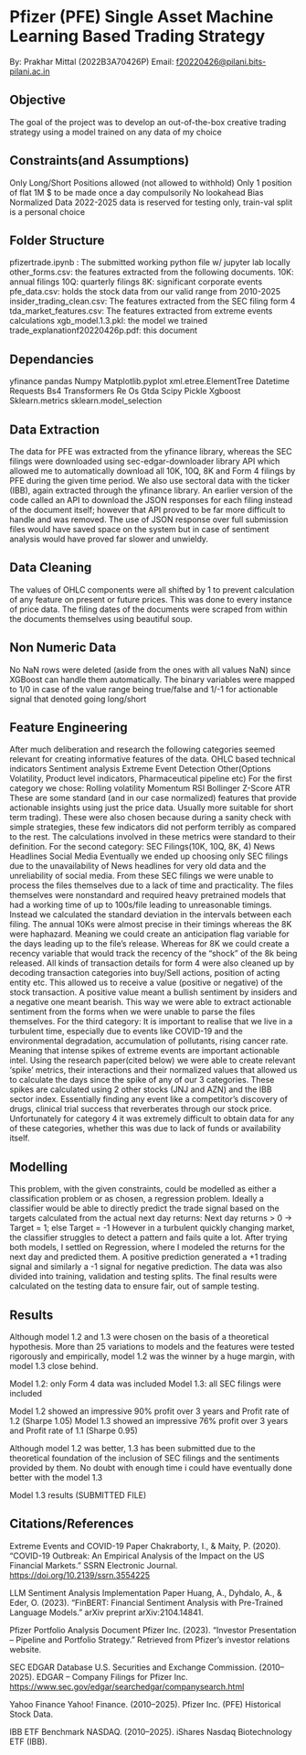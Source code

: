 # Pfizer (PFE) Single Asset Machine Learning Based Trading Strategy
By: Prakhar Mittal (2022B3A70426P)
Email: f20220426@pilani.bits-pilani.ac.in

## Objective
The goal of the project was to develop an out-of-the-box creative trading strategy using a model trained on any data of my choice

## Constraints(and Assumptions)
Only Long/Short Positions allowed (not allowed to withhold)
Only 1 position of flat 1M $ to be made once a day compulsorily
No lookahead Bias
Normalized Data
2022-2025 data is reserved for testing only, train-val split is a personal choice

## Folder Structure
pfizertrade.ipynb : The submitted working python file w/ jupyter lab locally 
other_forms.csv: the features extracted from the following documents.
10K: annual filings
10Q: quarterly filings
8K: significant corporate events
pfe_data.csv: holds the stock data from our valid range from 2010-2025
insider_trading_clean.csv: The features extracted from the SEC filing form 4
tda_market_features.csv: The features extracted from extreme events calculations
xgb_model.1.3.pkl: the model we trained
trade_explanationf20220426p.pdf: this document

## Dependancies
yfinance
pandas
Numpy
Matplotlib.pyplot
xml.etree.ElementTree
Datetime
Requests
Bs4
Transformers
 Re
 Os 
 Gtda
 Scipy
 Pickle
 Xgboost
 Sklearn.metrics
 sklearn.model_selection

## Data Extraction
The data for PFE was extracted from the yfinance library, whereas the SEC filings were downloaded using sec-edgar-downloader library API which allowed me to automatically download all 10K, 10Q, 8K and Form 4 filings by PFE during the given time period.
We also use sectoral data with the ticker (IBB), again extracted through the yfinance library.
An earlier version of the code called an API to download the JSON responses for each filing instead of the document itself; however that API proved to be far more difficult to handle and was removed. The use of JSON response over full submission files would have saved space on the system but in case of sentiment analysis would have proved far slower and unwieldy.

## Data Cleaning
The values of OHLC components were all shifted by 1 to prevent calculation of any feature on present or future prices. This was done to every instance of price data. 
The filing dates of the documents were scraped from within the documents themselves using beautiful soup.

## Non Numeric Data
No NaN rows were deleted (aside from the ones with all values NaN) since XGBoost can handle them automatically.
The binary variables were mapped to 1/0 in case of the value range being true/false and 1/-1 for actionable signal that denoted going long/short

## Feature Engineering
After much deliberation and research the following categories seemed relevant for creating informative features of the data.
OHLC based technical indicators
Sentiment analysis
Extreme Event Detection
Other(Options Volatility, Product level indicators, Pharmaceutical pipeline etc)
For the first category we chose:
Rolling volatility
Momentum
RSI
Bollinger Z-Score
ATR
These are some standard (and in our case normalized) features that provide actionable insights using just the price data. Usually more suitable for short term trading). These were also chosen because during a sanity check with simple strategies, these few indicators did not perform terribly as compared to the rest.
The calculations involved in these metrics were standard to their definition.
For the second category:
SEC Filings(10K, 10Q, 8K, 4)
News Headlines
Social Media
Eventually we ended up choosing only SEC filings due to the unavailability of News headlines for very old data and the unreliability of social media.
From these SEC filings we were unable to process the files themselves due to a lack of time and practicality. The files themselves were nonstandard and required heavy pretrained models that had a working time of up to 100s/file leading to unreasonable timings.
Instead we calculated the standard deviation in the intervals between each filing. The annual 10Ks were almost precise in their timings whereas the 8K were haphazard. Meaning we could create an anticipation flag variable for the days leading up to the file’s release. Whereas for 8K we could create a recency variable that would track the recency of the “shock” of the 8k being released.
All kinds of transaction details for form 4 were also cleaned up by decoding transaction categories into buy/Sell actions, position of acting entity etc. This allowed us to receive a value (positive or negative) of the stock transaction. A positive value meant a bullish sentiment by insiders and a negative one meant bearish. 
This way we were able to extract actionable sentiment from the forms when we were unable to parse the files themselves.
For the third category:
It is important to realise that we live in a turbulent time, especially due to events like COVID-19 and the environmental degradation, accumulation of pollutants, rising cancer rate. Meaning that intense spikes of extreme events are important actionable intel.
Using the research paper(cited below) we were able to create relevant ‘spike’ metrics, their interactions and their normalized values that allowed us to calculate the days since the spike of any of our 3 categories. These spikes are calculated using 2 other stocks (JNJ and AZN) and the IBB sector index. 
Essentially finding any event like a competitor’s discovery of drugs, clinical trial success that reverberates through our stock price.
Unfortunately for category 4 it was extremely difficult to obtain data for any of these categories, whether this was due to lack of funds or availability itself.

## Modelling
This problem, with the given constraints, could be modelled as either a classification problem or as chosen, a regression problem.
Ideally a classifier would be able to directly predict the trade signal based on the targets calculated from the actual next day returns:
Next day returns > 0 -> Target = 1; else Target = -1
However in a turbulent quickly changing market, the classifier struggles to detect a pattern and fails quite a lot. After trying both models, I settled on Regression, where I modeled the returns for the next day and predicted them. A positive prediction generated a +1 trading signal and similarly a -1 signal for negative prediction.
The data was also divided into training, validation and testing splits. The final results were calculated on the testing data to ensure fair, out of sample testing.

## Results
Although model 1.2 and 1.3 were chosen on the basis of a theoretical hypothesis. More than 25 variations to models and the features were tested rigorously and empirically, model 1.2 was the winner by a huge margin, with model 1.3 close behind.

Model 1.2: only Form 4 data was included
Model 1.3: all SEC filings were included

Model 1.2 showed an impressive 90% profit over 3 years and Profit rate of 1.2 (Sharpe 1.05)
Model 1.3 showed an impressive 76% profit over 3 years and Profit rate of 1.1 (Sharpe 0.95)

Although model 1.2 was better, 1.3 has been submitted due to the theoretical foundation of the inclusion of SEC filings and the sentiments provided by them. No doubt with enough time i could have eventually done better with the model 1.3



Model 1.3 results (SUBMITTED FILE)

## Citations/References

Extreme Events and COVID-19 Paper
 Chakraborty, I., & Maity, P. (2020). “COVID-19 Outbreak: An Empirical Analysis of the Impact on the US Financial Markets.” SSRN Electronic Journal. https://doi.org/10.2139/ssrn.3554225


LLM Sentiment Analysis Implementation Paper
 Huang, A., Dyhdalo, A., & Eder, O. (2023). “FinBERT: Financial Sentiment Analysis with Pre-Trained Language Models.” arXiv preprint arXiv:2104.14841.


Pfizer Portfolio Analysis Document
 Pfizer Inc. (2023). “Investor Presentation – Pipeline and Portfolio Strategy.” Retrieved from Pfizer’s investor relations website.

SEC EDGAR Database
 U.S. Securities and Exchange Commission. (2010–2025). EDGAR – Company Filings for Pfizer Inc. https://www.sec.gov/edgar/searchedgar/companysearch.html


Yahoo Finance
 Yahoo! Finance. (2010–2025). Pfizer Inc. (PFE) Historical Stock Data.


IBB ETF Benchmark
 NASDAQ. (2010–2025). iShares Nasdaq Biotechnology ETF (IBB).

